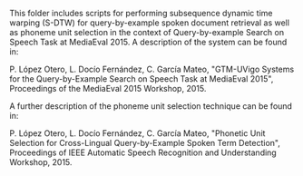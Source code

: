 This folder includes scripts for performing subsequence dynamic time warping (S-DTW) for query-by-example spoken document retrieval as well as phoneme unit selection in the context of Query-by-example Search on Speech Task at MediaEval 2015. A description of the system can be found in:

P. López Otero, L. Docío Fernández, C. García Mateo, "GTM-UVigo Systems for the Query-by-Example Search on Speech Task at MediaEval 2015", Proceedings of the MediaEval 2015 Workshop, 2015.

A further description of the phoneme unit selection technique can be found in:

P. López Otero, L. Docío Fernández, C. García Mateo, "Phonetic Unit Selection for Cross-Lingual Query-by-Example Spoken Term Detection", Proceedings of IEEE Automatic Speech Recognition and Understanding Workshop, 2015.


